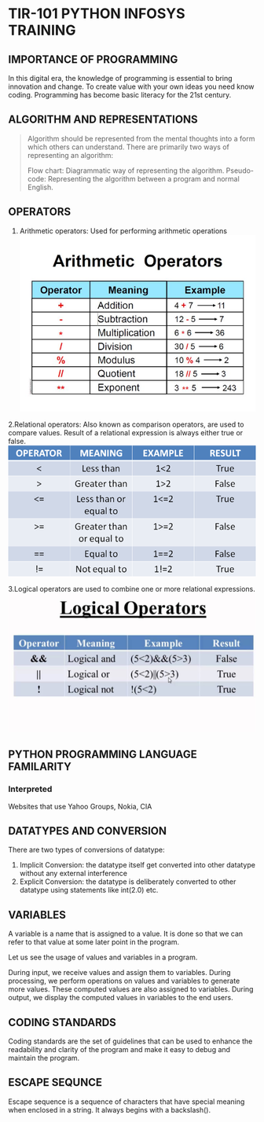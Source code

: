 # TIR-101 PYTHON INFOSYS TRAINING 

## IMPORTANCE OF PROGRAMMING
In this digital era, the knowledge of programming is essential to bring innovation and change. To create value with your own ideas you need know coding. Programming has become basic literacy for the 21st century.
  
## ALGORITHM AND REPRESENTATIONS
>Algorithm should be represented from the mental thoughts into a form which others can understand. There are primarily two ways of representing an algorithm:
>
>Flow chart: Diagrammatic way of representing the algorithm.
>Pseudo-code: Representing the algorithm between a program and normal English.</p>

## OPERATORS
1. Arithmetic operators: Used for performing arithmetic operations
![img](https://github.com/Harleen1kaurH/Pythontut/blob/main/Arithmetic-operators.jpg)


2.Relational operators: Also known as comparison operators, are used to compare values. Result of a relational expression is always either true or false.
![img](https://github.com/Harleen1kaurH/Pythontut/blob/main/Relational%20operators%20in%20C%2B%2B.png)


3.Logical operators are used to combine one or more relational expressions.
![img](https://github.com/Harleen1kaurH/Pythontut/blob/main/maxresdefault%20(1).jpg)
 
## PYTHON PROGRAMMING LANGUAGE FAMILARITY

### Interpreted
Websites that use
Yahoo Groups, Nokia, CIA  

## DATATYPES AND CONVERSION

There are two types of conversions of datatype:
1. Implicit Conversion: the datatype itself get converted into other datatype without any external interference
2. Explicit Conversion: the datatype is deliberately converted to other datatype using statements like int(2.0) etc. 


## VARIABLES
A variable is a name that is assigned to a value. It is done so that we can refer to that value at some later point in the program.

Let us see the usage of values and variables in a program.

During input, we receive values and assign them to variables.
During processing, we perform operations on values and variables to generate more values. These computed values are also assigned to variables.
During output, we display the computed values in variables to the end users.

## CODING STANDARDS

Coding standards are the set of guidelines that can be used to enhance the readability and clarity of the program and make it easy to debug and maintain the program.

## ESCAPE SEQUNCE
Escape sequence is a sequence of characters that have special meaning when enclosed in a string. It always begins with a backslash(\).
